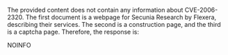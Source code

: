 The provided content does not contain any information about CVE-2006-2320. The first document is a webpage for Secunia Research by Flexera, describing their services. The second is a construction page, and the third is a captcha page. Therefore, the response is:

NOINFO